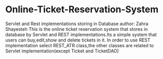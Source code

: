 # Online-Ticket-Reservation-System
Servlet and Rest implementations storing in Database
author: Zahra Shayesteh
This is the online ticket reservation system that stores in database by Servlet and REST implementations.Its a simple system that users can buy,edit,show and delete tickets in it.
In order to use REST implementation select REST_ATR class,the other classes are related to Servlet implementation(except Ticket and TicketDAO)
